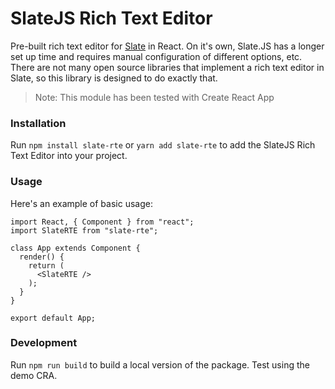 # SlateJS Rich Text Editor
Pre-built rich text editor for [Slate](https://www.slatejs.org/examples/richtext) in React. On it's own, Slate.JS has a longer set up time and requires manual configuration of different options, etc. There are not many open source libraries that implement a rich text editor in Slate, so this library is designed to do exactly that.

> Note: This module has been tested with Create React App

### Installation
Run `npm install slate-rte` or `yarn add slate-rte` to add the SlateJS Rich Text Editor into your project.

### Usage
Here's an example of basic usage:

     
    import React, { Component } from "react";
    import SlateRTE from "slate-rte";
    
    class App extends Component {
      render() {
        return (
          <SlateRTE />
        );
      }
    }
    
    export default App;    


### Development
Run `npm run build` to build a local version of the package. Test using the demo CRA.